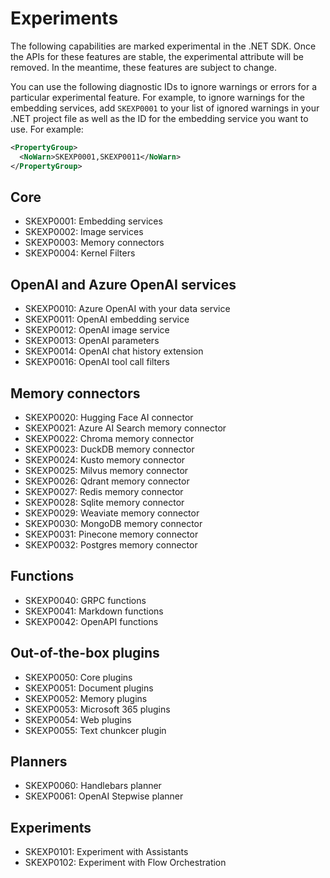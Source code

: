 # Experiments

The following capabilities are marked experimental in the .NET SDK. Once the APIs for these features are stable, the experimental attribute will be removed. In the meantime, these features are subject to change.

You can use the following diagnostic IDs to ignore warnings or errors for a particular experimental feature. For example, to ignore warnings for the embedding services, add `SKEXP0001` to your list of ignored warnings in your .NET project file as well as the ID for the embedding service you want to use. For example:

```xml
<PropertyGroup>
  <NoWarn>SKEXP0001,SKEXP0011</NoWarn>
</PropertyGroup>
```

## Core

- SKEXP0001: Embedding services
- SKEXP0002: Image services
- SKEXP0003: Memory connectors
- SKEXP0004: Kernel Filters

## OpenAI and Azure OpenAI services

- SKEXP0010: Azure OpenAI with your data service
- SKEXP0011: OpenAI embedding service
- SKEXP0012: OpenAI image service
- SKEXP0013: OpenAI parameters
- SKEXP0014: OpenAI chat history extension
- SKEXP0016: OpenAI tool call filters

## Memory connectors

- SKEXP0020: Hugging Face AI connector
- SKEXP0021: Azure AI Search memory connector
- SKEXP0022: Chroma memory connector
- SKEXP0023: DuckDB memory connector
- SKEXP0024: Kusto memory connector
- SKEXP0025: Milvus memory connector
- SKEXP0026: Qdrant memory connector
- SKEXP0027: Redis memory connector
- SKEXP0028: Sqlite memory connector
- SKEXP0029: Weaviate memory connector
- SKEXP0030: MongoDB memory connector
- SKEXP0031: Pinecone memory connector
- SKEXP0032: Postgres memory connector

## Functions

- SKEXP0040: GRPC functions
- SKEXP0041: Markdown functions
- SKEXP0042: OpenAPI functions

## Out-of-the-box plugins

- SKEXP0050: Core plugins
- SKEXP0051: Document plugins
- SKEXP0052: Memory plugins
- SKEXP0053: Microsoft 365 plugins
- SKEXP0054: Web plugins
- SKEXP0055: Text chunkcer plugin

## Planners

- SKEXP0060: Handlebars planner
- SKEXP0061: OpenAI Stepwise planner

## Experiments

- SKEXP0101: Experiment with Assistants
- SKEXP0102: Experiment with Flow Orchestration
